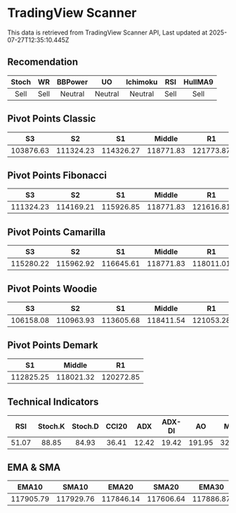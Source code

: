 # TradingView Scanner
This data is retrieved from TradingView Scanner API, Last updated at 2025-07-27T12:35:10.445Z

## Recomendation
| Stoch | WR | BBPower | UO | Ichimoku | RSI | HullMA9 |
| :---: | :---: | :---: | :---: | :---: | :---: | :---: |
| Sell | Sell | Neutral | Neutral | Neutral | Sell | Sell |

## Pivot Points Classic
| S3 | S2 | S1 | Middle | R1 | R2 | R3 |
| :---: | :---: | :---: | :---: | :---: | :---: | :---: |
| 103876.63 | 111324.23 | 114326.27 | 118771.83 | 121773.87 | 126219.43 | 133667.03 |

## Pivot Points Fibonacci
| S3 | S2 | S1 | Middle | R1 | R2 | R3 |
| :---: | :---: | :---: | :---: | :---: | :---: | :---: |
| 111324.23 | 114169.21 | 115926.85 | 118771.83 | 121616.81 | 123374.45 | 126219.43 |

## Pivot Points Camarilla
| S3 | S2 | S1 | Middle | R1 | R2 | R3 |
| :---: | :---: | :---: | :---: | :---: | :---: | :---: |
| 115280.22 | 115962.92 | 116645.61 | 118771.83 | 118011.01 | 118693.70 | 119376.40 |

## Pivot Points Woodie
| S3 | S2 | S1 | Middle | R1 | R2 | R3 |
| :---: | :---: | :---: | :---: | :---: | :---: | :---: |
| 106158.08 | 110963.93 | 113605.68 | 118411.54 | 121053.28 | 125859.14 | 128500.88 |

## Pivot Points Demark
| S1 | Middle | R1 |
| :---: | :---: | :---: |
| 112825.25 | 118021.32 | 120272.85 |

## Technical Indicators
| RSI | Stoch.K | Stoch.D | CCI20 | ADX | ADX-DI | AO | Mom | MACD | MACD | W.R | HullMA9 |
| :---: | :---: | :---: | :---: | :---: | :---: | :---: | :---: | :---: | :---: | :---: | :---: |
| 51.07 | 88.85 | 84.93 | 36.41 | 12.42 | 19.42 | 191.95 | 329.14 | 2.89 | -116.69 | -13.65 | 118153.72 |

## EMA & SMA
| EMA10 | SMA10 | EMA20 | SMA20 | EMA30 | SMA30 | EMA50 | SMA50 | EMA100 | SMA100 | EMA200 | SMA200 |
| :---: | :---: | :---: | :---: | :---: | :---: | :---: | :---: | :---: | :---: | :---: | :---: |
| 117905.79 | 117929.76 | 117846.14 | 117606.64 | 117886.87 | 118000.31 | 117843.68 | 118058.48 | 116789.21 | 118229.75 | 114048.53 | 113206.79 |